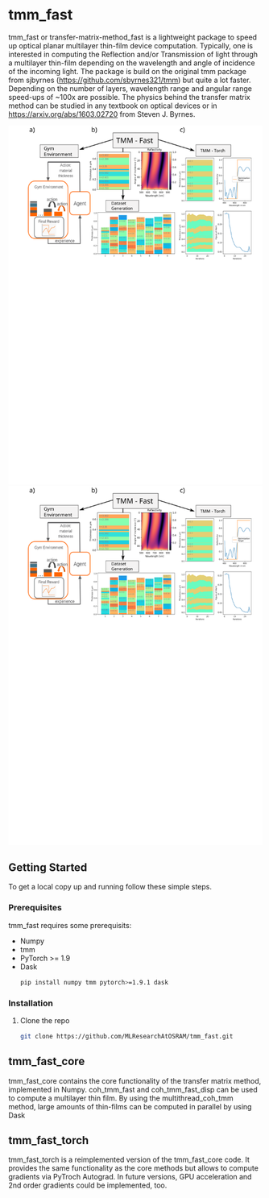 
# tmm_fast

tmm_fast or transfer-matrix-method_fast is a lightweight package to speed up optical planar multilayer thin-film device computation. 
Typically, one is interested in computing the Reflection and/or Transmission of light through a multilayer thin-film depending on the 
wavelength and angle of incidence of the incoming light. The package is build on the original tmm package from sjbyrnes 
(https://github.com/sbyrnes321/tmm) but quite a lot faster. Depending on the number of layers, wavelength range and angular range 
speed-ups of ~100x are possible. The physics behind the transfer matrix method can be studied in any textbook on optical devices or in https://arxiv.org/abs/1603.02720
from Steven J. Byrnes.

![Alt text](./misc/tmm_structure.svg)
<img src="./misc/tmm_structure.svg">

<!-- GETTING STARTED -->
## Getting Started

To get a local copy up and running follow these simple steps.

### Prerequisites

tmm_fast requires some prerequisits:
* Numpy
* tmm
* PyTorch >= 1.9
* Dask
  ```sh
  pip install numpy tmm pytorch>=1.9.1 dask
  ```

### Installation

1. Clone the repo
   ```sh
   git clone https://github.com/MLResearchAtOSRAM/tmm_fast.git
   ```


## tmm_fast_core

tmm_fast_core contains the core functionality of the transfer matrix method, implemented in Numpy. coh_tmm_fast and coh_tmm_fast_disp can be 
used to compute a multilayer thin film. By using the multithread_coh_tmm method, large amounts of thin-films can be computed in parallel by 
using Dask

## tmm_fast_torch

tmm_fast_torch is a reimplemented version of the tmm_fast_core code. It provides the same functionality as the core methods but allows to 
compute gradients via PyTroch Autograd. In future versions, GPU acceleration and 2nd order gradients could be implemented, too. 



